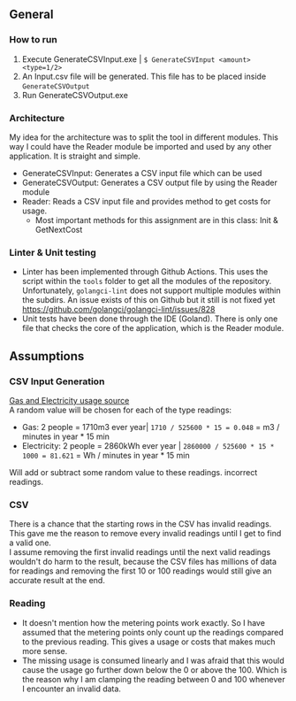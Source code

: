 ## General
### How to run
1. Execute GenerateCSVInput.exe | `$ GenerateCSVInput <amount> <type=1/2>`
2. An Input.csv file will be generated. This file has to be placed inside `GenerateCSVOutput`
3. Run GenerateCSVOutput.exe
### Architecture
My idea for the architecture was to split the tool in different modules. This way I could have the Reader module be
imported and used by any other application. It is straight and simple.

* GenerateCSVInput: Generates a CSV input file which can be used
* GenerateCSVOutput: Generates a CSV output file by using the Reader module
* Reader: Reads a CSV input file and provides method to get costs for usage.
    * Most important methods for this assignment are in this class: Init & GetNextCost

### Linter & Unit testing
* Linter has been implemented through Github Actions. This uses the script within the `tools` folder to get all the modules of the repository. <br> Unfortunately, `golangci-lint` does not support multiple modules within the subdirs. An issue exists of this on Github but it still is not fixed yet <br>https://github.com/golangci/golangci-lint/issues/828
* Unit tests have been done through the IDE (Goland). There is only one file that checks the core of the application, which is the Reader module.

## Assumptions

### CSV Input Generation

[Gas and Electricity usage source](https://www.engie.nl/product-advies/gemiddeld-energieverbruik) <br>
A random value will be chosen for each of the type readings:

* Gas: 2 people = 1710m3 ever year| `1710 / 525600 * 15 = 0.048` = m3 / minutes in year * 15 min
* Electricity: 2 people = 2860kWh ever year | `2860000 / 525600 * 15 * 1000 = 81.621` = Wh / minutes in year * 15 min

Will add or subtract some random value to these readings.
incorrect readings.

### CSV

There is a chance that the starting rows in the CSV has invalid readings. This gave me the reason to remove every
invalid readings until I get to find a valid one.  <br>
I assume removing the first invalid readings until the next valid readings wouldn't do harm to the result, because the
CSV files has millions of data for readings and removing the first 10 or 100 readings would still give an accurate
result at the end.

### Reading

* It doesn't mention how the metering points work exactly. So I have assumed that the metering points only count up the
  readings compared to the previous reading. This gives a usage or costs that makes much more sense.
* The missing usage is consumed linearly and I was afraid that this would cause the usage go further down below the 0 or
  above the 100. Which is the reason why I am clamping the reading between 0 and 100 whenever I encounter an invalid data.
